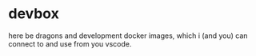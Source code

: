 # devbox
here be dragons and development docker images, which i (and you) can connect to and use from you vscode.
